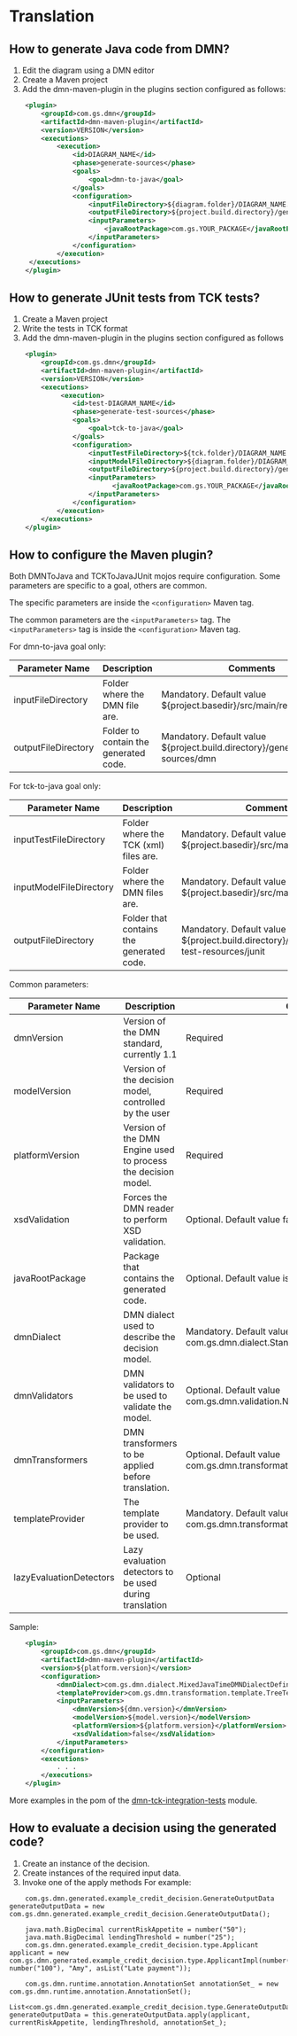 # Translation

## How to generate Java code from DMN?
1. Edit the diagram using a DMN editor 
2. Create a Maven project
3. Add the dmn-maven-plugin in the plugins section configured as follows:

```xml
    <plugin>
        <groupId>com.gs.dmn</groupId>
        <artifactId>dmn-maven-plugin</artifactId>
        <version>VERSION</version>
        <executions>
            <execution>
                <id>DIAGRAM_NAME</id>
                <phase>generate-sources</phase>
                <goals>
                    <goal>dmn-to-java</goal>
                </goals>
                <configuration>
                    <inputFileDirectory>${diagram.folder}/DIAGRAM_NAME.dmn</inputFileDirectory>
                    <outputFileDirectory>${project.build.directory}/generated-sources/dmn</outputFileDirectory>
                    <inputParameters>
                        <javaRootPackage>com.gs.YOUR_PACKAGE</javaRootPackage>
                    </inputParameters>
                </configuration>
            </execution>
     </executions>
    </plugin>
```

## How to generate JUnit tests from TCK tests?
1. Create a Maven project
2. Write the tests in TCK format
3. Add the dmn-maven-plugin in the plugins section configured as follows

```xml
    <plugin>
        <groupId>com.gs.dmn</groupId>
        <artifactId>dmn-maven-plugin</artifactId>
        <version>VERSION</version>
        <executions>
             <execution>
                <id>test-DIAGRAM_NAME</id>
                <phase>generate-test-sources</phase>
                <goals>
                    <goal>tck-to-java</goal>
                </goals>
                <configuration>
                    <inputTestFileDirectory>${tck.folder}/DIAGRAM_NAME.xml</inputTestFileDirectory>
                    <inputModelFileDirectory>${diagram.folder}/DIAGRAM_NAME.dmn</inputModelFileDirectory>
                    <outputFileDirectory>${project.build.directory}/generated-test-sources/tck</outputFileDirectory>
                    <inputParameters>
                          <javaRootPackage>com.gs.YOUR_PACKAGE</javaRootPackage>
                    </inputParameters>
                </configuration>
            </execution>
        </executions>
    </plugin>
```

## How to configure the Maven plugin?
Both DMNToJava and TCKToJavaJUnit mojos require configuration. Some parameters are specific to a goal, others are common.

The specific parameters are inside the ```<configuration>``` Maven tag.

The common parameters are the ```<inputParameters>``` tag. The ```<inputParameters>``` tag is inside the ```<configuration>``` Maven tag.

For dmn-to-java goal only:

Parameter Name | Description | Comments
---------------|-------------|----------
inputFileDirectory | Folder where the DMN file are. | Mandatory. Default value ${project.basedir}/src/main/resources/dmn
outputFileDirectory | Folder to contain the generated code. | Mandatory. Default value ${project.build.directory}/generated-sources/dmn

For tck-to-java goal only:

Parameter Name	        |   Description	                                   | Comments
------------------------|--------------------------------------------------|-----------------------------------------------------------------------------------
inputTestFileDirectory  | Folder where the TCK (xml) files are.            | Mandatory. Default value ${project.basedir}/src/main/resources/tck
inputModelFileDirectory | Folder where the DMN files are.                  | Mandatory. Default value ${project.basedir}/src/main/resources/tck
outputFileDirectory     | Folder that contains the generated code.         | Mandatory. Default value ${project.build.directory}/generated-test-resources/junit

Common parameters:

Parameter Name	        |   Description	                                   | Comments
------------------------|--------------------------------------------------|-----------------------------------------------------------------------------------
dmnVersion              | Version of the DMN standard, currently 1.1	   | Required
modelVersion            | Version of the decision model, controlled by the user    | Required
platformVersion         | Version of the DMN Engine used to process the decision model. | Required
xsdValidation           | Forces the DMN reader to perform XSD validation. | Optional. Default value false
javaRootPackage         | Package that contains the generated code.	       | Optional. Default value is empty string
dmnDialect              | DMN dialect used to describe the decision model. | Mandatory. Default value is com.gs.dmn.dialect.StandardDMNDialectDefinition
dmnValidators           | DMN validators to be used to validate the model. | Optional. Default value com.gs.dmn.validation.NopDMNValidator
dmnTransformers         | DMN transformers to be applied before translation. | Optional. Default value com.gs.dmn.transformation.NopDMNTransformer. 
templateProvider        | The template provider to be used.                  | Mandatory. Default value is com.gs.dmn.transformation.template.TreeTemplateProvider
lazyEvaluationDetectors | Lazy evaluation detectors to be used during translation | Optional


Sample:
```xml
    <plugin>
        <groupId>com.gs.dmn</groupId>
        <artifactId>dmn-maven-plugin</artifactId>
        <version>${platform.version}</version>
        <configuration>
            <dmnDialect>com.gs.dmn.dialect.MixedJavaTimeDMNDialectDefinition</dmnDialect>
            <templateProvider>com.gs.dmn.transformation.template.TreeTemplateProvider</templateProvider>
            <inputParameters>
                <dmnVersion>${dmn.version}</dmnVersion>
                <modelVersion>${model.version}</modelVersion>
                <platformVersion>${platform.version}</platformVersion>
                <xsdValidation>false</xsdValidation>
            </inputParameters>
        </configuration>
        <executions>
            . . .
        </executions>
    </plugin>
```

More examples in the pom of the [dmn-tck-integration-tests](https://github.com/goldmansachs/jdmn/blob/master/dmn-tck-it/dmn-tck-it-translator/pom.xml) module.

## How to evaluate a decision using the generated code?
1. Create an instance of the decision.
2. Create instances of the required input data.
3. Invoke one of the apply methods
For example:

```
    com.gs.dmn.generated.example_credit_decision.GenerateOutputData generateOutputData = new com.gs.dmn.generated.example_credit_decision.GenerateOutputData();
    
    java.math.BigDecimal currentRiskAppetite = number("50");
    java.math.BigDecimal lendingThreshold = number("25");
    com.gs.dmn.generated.example_credit_decision.type.Applicant applicant = new com.gs.dmn.generated.example_credit_decision.type.ApplicantImpl(number("38"), number("100"), "Amy", asList("Late payment"));
    
    com.gs.dmn.runtime.annotation.AnnotationSet annotationSet_ = new com.gs.dmn.runtime.annotation.AnnotationSet();
    List<com.gs.dmn.generated.example_credit_decision.type.GenerateOutputData> generateOutputData = this.generateOutputData.apply(applicant, currentRiskAppetite, lendingThreshold, annotationSet_);
```
